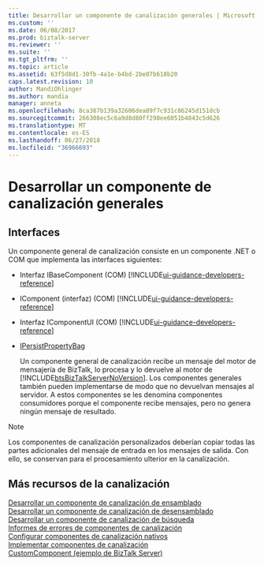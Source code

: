 ```yaml
---
title: Desarrollar un componente de canalización generales | Microsoft Docs
ms.custom: ''
ms.date: 06/08/2017
ms.prod: biztalk-server
ms.reviewer: ''
ms.suite: ''
ms.tgt_pltfrm: ''
ms.topic: article
ms.assetid: 63f5d8d1-30fb-4a1e-b4bd-2be07b618b20
caps.latest.revision: 10
author: MandiOhlinger
ms.author: mandia
manager: anneta
ms.openlocfilehash: 8ca387b139a32606dea89f7c931c86245d151dcb
ms.sourcegitcommit: 266308ec5c6a9d8d80ff298ee6051b4843c5d626
ms.translationtype: MT
ms.contentlocale: es-ES
ms.lasthandoff: 06/27/2018
ms.locfileid: "36966693"
---
```

# <a name="developing-a-general-pipeline-component"></a>Desarrollar un componente de canalización generales

## <a name="interfaces"></a>Interfaces
Un componente general de canalización consiste en un componente .NET o COM que implementa las interfaces siguientes:  
  
- Interfaz IBaseComponent (COM) [!INCLUDE[ui-guidance-developers-reference](../includes/ui-guidance-developers-reference.md)]
  
- IComponent (interfaz) (COM) [!INCLUDE[ui-guidance-developers-reference](../includes/ui-guidance-developers-reference.md)]
  
- Interfaz IComponentUI (COM) [!INCLUDE[ui-guidance-developers-reference](../includes/ui-guidance-developers-reference.md)]
  
- [IPersistPropertyBag](https://docs.microsoft.com/dotnet/api/microsoft.visualstudio.ole.interop.ipersistpropertybag)
  
  Un componente general de canalización recibe un mensaje del motor de mensajería de BizTalk, lo procesa y lo devuelve al motor de [!INCLUDE[btsBizTalkServerNoVersion](../includes/btsbiztalkservernoversion-md.md)]. Los componentes generales también pueden implementarse de modo que no devuelvan mensajes al servidor. A estos componentes se les denomina componentes consumidores porque el componente recibe mensajes, pero no genera ningún mensaje de resultado.  
  
> [!NOTE]
>  Los componentes de canalización personalizados deberían copiar todas las partes adicionales del mensaje de entrada en los mensajes de salida. Con ello, se conservan para el procesamiento ulterior en la canalización.  
  
## <a name="more-pipeline-resources"></a>Más recursos de la canalización
 [Desarrollar un componente de canalización de ensamblado](../core/developing-an-assembling-pipeline-component.md)   
 [Desarrollar un componente de canalización de desensamblado](../core/developing-a-disassembling-pipeline-component.md)   
 [Desarrollar un componente de canalización de búsqueda](../core/developing-a-probing-pipeline-component.md)   
 [Informes de errores de componentes de canalización](../core/reporting-errors-from-pipeline-components.md)   
 [Configurar componentes de canalización nativos](../core/configuring-native-pipeline-components.md)   
 [Implementar componentes de canalización](../core/deploying-pipeline-components.md)   
 [CustomComponent (ejemplo de BizTalk Server)](../core/customcomponent-biztalk-server-sample.md)